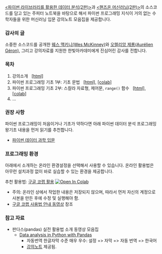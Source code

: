 [&lt;파이썬 라이브러리를 활용한 데이터 분석(2판)&gt;](https://m.hanbit.co.kr/store/books/book_view.html?p_code=B6417848794#)과
[&lt;핸즈온 머신러닝(2판)&gt;](https://m.hanbit.co.kr/store/books/book_view.html?p_code=B7033438574)의
소스코드를 담고 있는 주피터 노트북을 바탕으로 해서
파이썬 프로그래밍 지식이 거의 없는 수학자들을 위한 머신러닝 입문 강의노트 모음집을 제공합니다.

### 감사의 글

소중한 소스코드를 공개한 [웨스 맥키니(Wes McKinney)](https://github.com/wesm/pydata-book)와 
[오렐리앙 제롱(Aur&eacute;lien G&eacute;ron)](https://github.com/ageron/handson-ml2), 
그리고 강의자료를 지원한 한빛아카데미에게 진심어린 감사를 전합니다.

### 목차

1. 강의소개 &nbsp;
    [[html]](./notebooks/pydata01-intro.html)
1. 파이썬 프로그래밍 기초 1부: 기초 문법 &nbsp;
    [[html]](./notebooks/pydata02-python-basics-1.html),
    [[colab]](https://colab.research.google.com/github/codingalzi/ml-for-mathematicians/blob/master/notebooks/pydata02-python-basics-1.ipynb)
1. 파이썬 프로그래밍 기초 2부: 스칼라 자료형, 제어문, `range()` 함수 &nbsp;
    [[html]](./notebooks/pydata03-python-basics-2.html),
    [[colab]](https://colab.research.google.com/github/codingalzi/ml-for-mathematicians/blob/master/notebooks/pydata03-python-basics-2.ipynb)
1. ...

### 권장 사항

파이썬 프로그래밍이 처음이거나 기초가 약하다면 아래 파이썬 데이터 분석 프로그래밍 왕기초 내용을 먼저 읽기를 추천합니다.

* [파이썬 데이터 과학 입문](https://formal.hknu.ac.kr/Gongsu-DataSci/)

### 프로그래밍 환경

아래에서 소개하는 온라인 환경설정을 선택해서 사용할 수 있습니다. 
온라인 활용법은 아무런 설치과정 없이 바로 실습할 수 있는 환경을 제공합니다. 

추천 활용법: [구글 코랩 활용](https://colab.research.google.com/github/codingalzi/python-data-analysis/blob/master/) 
<a href="https://colab.research.google.com/github/codingalzi/ml-for-mathematicians/blob/master/"><img src="https://colab.research.google.com/assets/colab-badge.svg" alt="Open In Colab"/></a>

* 주의: 온라인 상에서 작업한 내용은 저장되지 않으며, 따라서 먼저 자신의 계정으로 사본을 만든 후에 수정 및 실행해야 함.
* [구글 코랩 사용법 안내 동영상](https://www.youtube.com/watch?v=Jb_n90gHdP0) 참조

### 참고 자료

* 판다스(pandas) 실전 활용법 소개 동영상 모음집
    * [Data analysis in Python with Pandas](https://www.youtube.com/playlist?list=PL5-da3qGB5ICCsgW1MxlZ0Hq8LL5U3u9y)
        * 자동번역 한글자막 수준 매우 우수: 설정 => 자막 => 자동 번역 => 한국어
        * [강의노트](https://nbviewer.jupyter.org/github/justmarkham/pandas-videos/blob/master/pandas.ipynb) 제공됨.